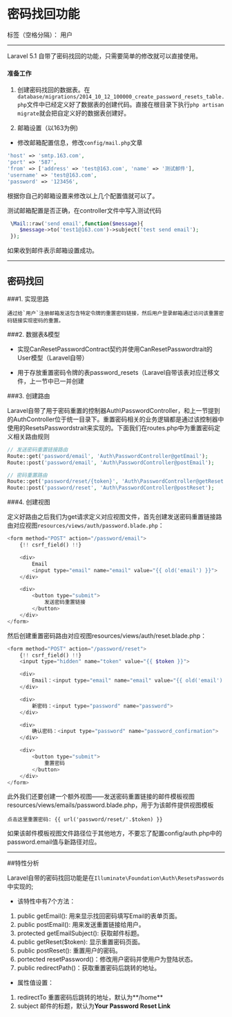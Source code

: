 ﻿# 密码找回功能 

标签（空格分隔）： 用户

---

Laravel 5.1 自带了密码找回的功能，只需要简单的修改就可以直接使用。

#### 准备工作

1. 创建密码找回的数据表。在`database/migrations/2014_10_12_100000_create_password_resets_table.php`文件中已经定义好了数据表的创建代码。直接在根目录下执行`php artisan migrate`就会把自定义好的数据表创建好。

2. 邮箱设置（以163为例)

* 修改邮箱配置信息，修改`config/mail.php`文章

```php
'host' => 'smtp.163.com',
'port' => '587',
'from' => ['address' => 'test@163.com', 'name' => '测试邮件'],
'username' => 'test@163.com',
'password' => '123456',
```

根据你自己的邮箱设置来修改以上几个配置值就可以了。

测试邮箱配置是否正确，在controller文件中写入测试代码

```php
 \Mail::raw('send email',function($message){
    $message->to('test1@163.com')->subject('test send email');
 });
```

如果收到邮件表示邮箱设置成功。

---

## 密码找回

###1. 实现思路

    通过给`用户`注册邮箱发送包含特定令牌的重置密码链接，然后用户登录邮箱通过访问该重置密码链接实现密码的重置。

###2. 数据表&模型
* 实现CanResetPasswordContract契约并使用CanResetPasswordtrait的User模型（Laravel自带）
 
* 用于存放重置密码令牌的表password_resets（Laravel自带该表对应迁移文件，上一节中已一并创建

###3. 创建路由

Laravel自带了用于密码重置的控制器Auth\PasswordController，和上一节提到的AuthController位于统一目录下。重置密码相关的业务逻辑都是通过该控制器中使用的ResetsPasswordstrait来实现的。下面我们在routes.php中为重置密码定义相关路由规则

```php
// 发送密码重置链接路由
Route::get('password/email', 'Auth\PasswordController@getEmail');
Route::post('password/email', 'Auth\PasswordController@postEmail');

// 密码重置路由
Route::get('password/reset/{token}', 'Auth\PasswordController@getReset');
Route::post('password/reset', 'Auth\PasswordController@postReset');
```
###4. 创建视图

定义好路由之后我们为get请求定义对应视图文件，首先创建发送密码重置链接路由对应视图`resources/views/auth/password.blade.php`：

```php
<form method="POST" action="/password/email">
    {!! csrf_field() !!}

    <div>
        Email
        <input type="email" name="email" value="{{ old('email') }}">
    </div>

    <div>
        <button type="submit">
            发送密码重置链接
        </button>
    </div>
</form>
```
然后创建重置密码路由对应视图resources/views/auth/reset.blade.php：

```php
<form method="POST" action="/password/reset">
    {!! csrf_field() !!}
    <input type="hidden" name="token" value="{{ $token }}">

    <div>
        Email：<input type="email" name="email" value="{{ old('email') }}">
    </div>

    <div>
        新密码：<input type="password" name="password">
    </div>

    <div>
        确认密码：<input type="password" name="password_confirmation">
    </div>

    <div>
        <button type="submit">
            重置密码
        </button>
    </div>
</form>
```

此外我们还要创建一个额外视图——发送密码重置链接的邮件模板视图resources/views/emails/password.blade.php，用于为该邮件提供视图模板

```
点击这里重置密码: {{ url('password/reset/'.$token) }}
```
如果该邮件模板视图文件路径位于其他地方，不要忘了配置config/auth.php中的password.email值与新路径对应。

---

##特性分析

Laravel自带的密码找回功能是在`Illuminate\Foundation\Auth\ResetsPasswords`中实现的;

* 该特性中有7个方法：
1. public getEmail(): 用来显示找回密码填写Email的表单页面。
2. public postEmail(): 用来发送重置链接给用户。
3. protected getEmailSubject(): 获取邮件标题。
4. public getReset($token): 显示重置密码页面。
5. public postReset(): 重置用户的密码。
6. portected resetPassword()：修改用户密码并使用户为登陆状态。
7. public redirectPath()：获取重置密码后跳转的地址。

* 属性值设置：
1. redirectTo 重置密码后跳转的地址，默认为**/home**
2. subject 邮件的标题，默认为**Your Password Reset Link**

